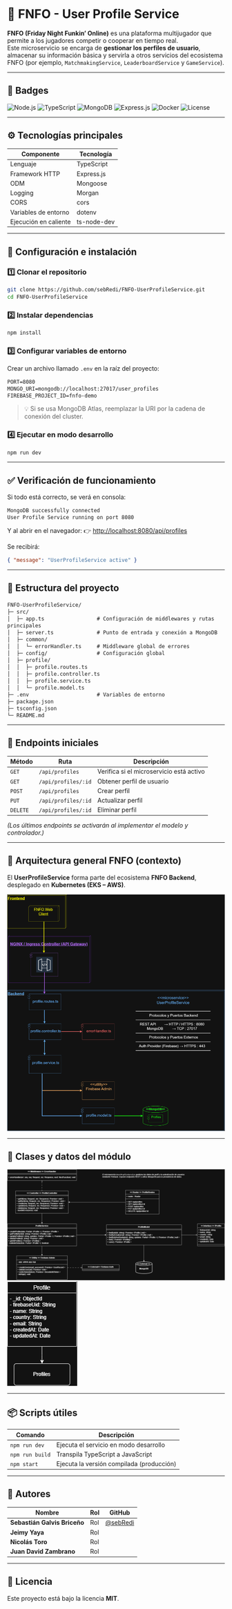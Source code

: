 # 📘 FNFO - User Profile Service

**FNFO (Friday Night Funkin’ Online)** es una plataforma multijugador que permite a los jugadores competir o cooperar en tiempo real.  
Este microservicio se encarga de **gestionar los perfiles de usuario**, almacenar su información básica y servirla a otros servicios del ecosistema FNFO (por ejemplo, `MatchmakingService`, `LeaderboardService` y `GameService`).

---

## 🧩 Badges

![Node.js](https://img.shields.io/badge/Node.js-18.x-green?logo=node.js)
![TypeScript](https://img.shields.io/badge/TypeScript-5.x-blue?logo=typescript)
![MongoDB](https://img.shields.io/badge/MongoDB-6.x-brightgreen?logo=mongodb)
![Express.js](https://img.shields.io/badge/Express.js-5.x-lightgrey?logo=express)
![Docker](https://img.shields.io/badge/Docker-ready-blue?logo=docker)
![License](https://img.shields.io/badge/License-MIT-yellow)

---

## ⚙️ Tecnologías principales

| Componente | Tecnología |
|-------------|-------------|
| Lenguaje | TypeScript |
| Framework HTTP | Express.js |
| ODM | Mongoose |
| Logging | Morgan |
| CORS | cors |
| Variables de entorno | dotenv |
| Ejecución en caliente | ts-node-dev |

---

## 🚀 Configuración e instalación

### 1️⃣ Clonar el repositorio
```bash
git clone https://github.com/sebRedi/FNFO-UserProfileService.git
cd FNFO-UserProfileService
```

### 2️⃣ Instalar dependencias
```bash
npm install
```

### 3️⃣ Configurar variables de entorno
Crear un archivo llamado `.env` en la raíz del proyecto:

```
PORT=8080
MONGO_URI=mongodb://localhost:27017/user_profiles
FIREBASE_PROJECT_ID=fnfo-demo
```

> 💡 Si se usa MongoDB Atlas, reemplazar la URI por la cadena de conexión del cluster.

### 4️⃣ Ejecutar en modo desarrollo
```bash
npm run dev
```

---

## ✅ Verificación de funcionamiento

Si todo está correcto, se verá en consola:

```
MongoDB successfully connected
User Profile Service running on port 8080
```

Y al abrir en el navegador:
👉 [http://localhost:8080/api/profiles](http://localhost:8080/api/profiles)

Se recibirá:
```json
{ "message": "UserProfileService active" }
```

---

## 🧱 Estructura del proyecto

```
FNFO-UserProfileService/
├─ src/
│  ├─ app.ts                 # Configuración de middlewares y rutas principales
│  ├─ server.ts              # Punto de entrada y conexión a MongoDB
│  ├─ common/
│  │  └─ errorHandler.ts     # Middleware global de errores
│  ├─ config/                # Configuración global
│  ├─ profile/
│  │  ├─ profile.routes.ts
│  │  ├─ profile.controller.ts
│  │  ├─ profile.service.ts
│  │  └─ profile.model.ts
├─ .env                      # Variables de entorno
├─ package.json
├─ tsconfig.json
└─ README.md
```

---

## 🧩 Endpoints iniciales

| Método | Ruta | Descripción |
|--------|------|--------------|
| `GET` | `/api/profiles` | Verifica si el microservicio está activo |
| `GET` | `/api/profiles/:id` | Obtener perfil de usuario |
| `POST` | `/api/profiles` | Crear perfil |
| `PUT` | `/api/profiles/:id` | Actualizar perfil |
| `DELETE` | `/api/profiles/:id` | Eliminar perfil |

*(Los últimos endpoints se activarán al implementar el modelo y controlador.)*

---

## 🧠 Arquitectura general FNFO (contexto)

El **UserProfileService** forma parte del ecosistema **FNFO Backend**, desplegado en **Kubernetes (EKS – AWS)**.

![userprofileservice.drawio.png](diagrams/userprofileservice.drawio.png)

---

## 🧠 Clases y datos del módulo

![UserProfilesServiceClases.drawio.png](diagrams/UserProfilesServiceClases.drawio.png)
![userprofileserviceDatos.drawio.png](diagrams/userprofileserviceDatos.drawio.png)

---

## 📦 Scripts útiles

| Comando | Descripción |
|----------|-------------|
| `npm run dev` | Ejecuta el servicio en modo desarrollo |
| `npm run build` | Transpila TypeScript a JavaScript |
| `npm start` | Ejecuta la versión compilada (producción) |

---

## 👥 Autores

| Nombre | Rol | GitHub |
|--------|-----|--------|
| **Sebastián Galvis Briceño** | Rol | [@sebRedi](https://github.com/sebRedi) |
| **Jeimy Yaya** | Rol | |
| **Nicolás Toro** | Rol | |
| **Juan David Zambrano** | Rol | |

---

## 📄 Licencia
Este proyecto está bajo la licencia **MIT**.
